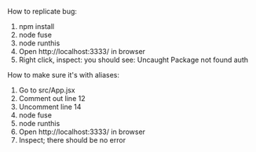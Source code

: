 How to replicate bug:
1. npm install
2. node fuse
3. node runthis
4. Open http://localhost:3333/ in browser
5. Right click, inspect: you should see: Uncaught Package not found auth

How to make sure it's with aliases:

1. Go to src/App.jsx
2. Comment out line 12
3. Uncomment line 14
4. node fuse
5. node runthis
6. Open http://localhost:3333/ in browser
7. Inspect; there should be no error

